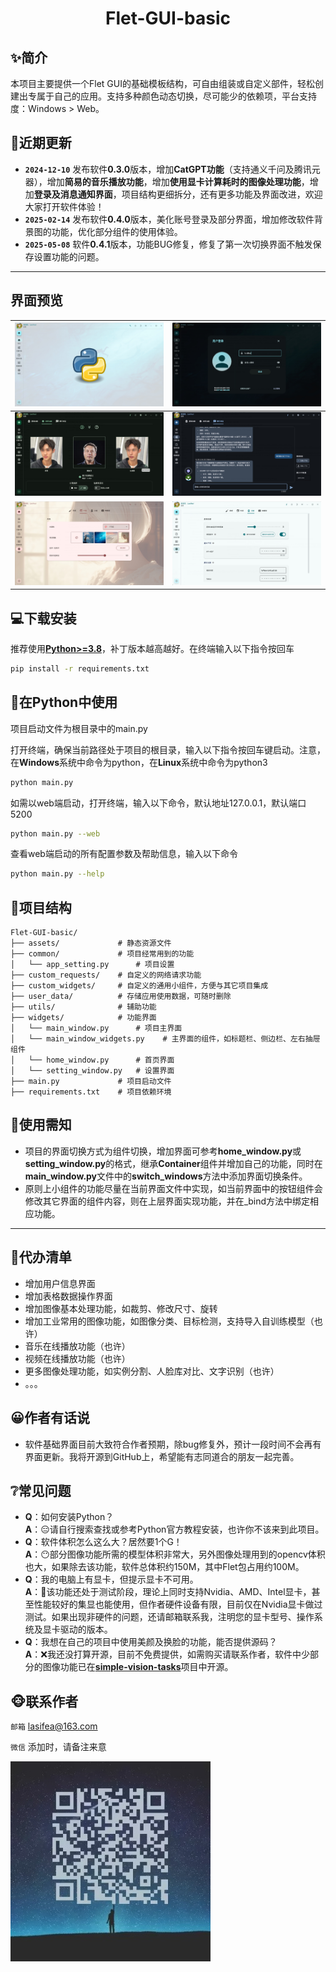 <h1 align="center"> Flet-GUI-basic</h1>

## ✨简介
本项目主要提供一个Flet GUI的基础模板结构，可自由组装或自定义部件，轻松创建出专属于自己的应用。支持多种颜色动态切换，尽可能少的依赖项，平台支持度：Windows > Web。

## 📢近期更新
- **`2024-12-10`** 发布软件**0.3.0**版本，增加**CatGPT功能**（支持通义千问及腾讯元器），增加**简易的音乐播放功能**，增加**使用显卡计算耗时的图像处理功能**，增加**登录及消息通知界面**，项目结构更细拆分，还有更多功能及界面改进，欢迎大家打开软件体验！
- **`2025-02-14`** 发布软件**0.4.0**版本，美化账号登录及部分界面，增加修改软件背景图的功能，优化部分组件的使用体验。
- **`2025-05-08`** 软件**0.4.1**版本，功能BUG修复，修复了第一次切换界面不触发保存设置功能的问题。
---

## 界面预览
| ![image](assets/images/1.jpg)    | ![image2](assets/images/2.jpg) |
|--------------------------------|--------------------------------|
| ![image3](assets/images/3.jpg) | ![image4](assets/images/4.jpg) |
| ![image5](assets/images/5.jpg) | ![image6](assets/images/6.jpg) |

## 💻下载安装
推荐使用[**Python>=3.8**](https://www.python.org/)，补丁版本越高越好。在终端输入以下指令按回车

```bash
pip install -r requirements.txt
```

## 🐍在Python中使用
项目启动文件为根目录中的main.py

打开终端，确保当前路径处于项目的根目录，输入以下指令按回车键启动。注意，在**Windows**系统中命令为python，在**Linux**系统中命令为python3
```bash
python main.py
```
如需以web端启动，打开终端，输入以下命令，默认地址127.0.0.1，默认端口5200
```bash
python main.py --web
```
查看web端启动的所有配置参数及帮助信息，输入以下命令
```bash
python main.py --help
```

## 🧩项目结构
```
Flet-GUI-basic/
├── assets/             # 静态资源文件
├── common/             # 项目经常用到的功能
│   └── app_setting.py      # 项目设置
├── custom_requests/    # 自定义的网络请求功能
├── custom_widgets/     # 自定义的通用小组件，方便与其它项目集成
├── user_data/          # 存储应用使用数据，可随时删除
├── utils/              # 辅助功能
├── widgets/            # 功能界面
│   └── main_window.py      # 项目主界面
│   └── main_window_widgets.py    # 主界面的组件，如标题栏、侧边栏、左右抽屉组件
│   └── home_window.py      # 首页界面
│   └── setting_window.py   # 设置界面
├── main.py             # 项目启动文件
├── requirements.txt    # 项目依赖环境
```

## 🔔使用需知
- 项目的界面切换方式为组件切换，增加界面可参考**home_window.py**或**setting_window.py**的格式，继承**Container**组件并增加自己的功能，同时在**main_window.py**文件中的**switch_windows**方法中添加界面切换条件。
- 原则上小组件的功能尽量在当前界面文件中实现，如当前界面中的按钮组件会修改其它界面的组件内容，则在上层界面实现功能，并在_bind方法中绑定相应功能。
---

## 📝代办清单
- 增加用户信息界面
- 增加表格数据操作界面
- 增加图像基本处理功能，如裁剪、修改尺寸、旋转
- 增加工业常用的图像功能，如图像分类、目标检测，支持导入自训练模型（也许）
- 音乐在线播放功能（也许）
- 视频在线播放功能（也许）
- 更多图像处理功能，如实例分割、人脸库对比、文字识别（也许）
- 。。。

## 😀作者有话说
- 软件基础界面目前大致符合作者预期，除bug修复外，预计一段时间不会再有界面更新。我将开源到GitHub上，希望能有志同道合的朋友一起完善。

## ❔常见问题
- **Q**：如何安装Python？<br>**A**：😑请自行搜索查找或参考Python官方教程安装，也许你不该来到此项目。
- **Q**：软件体积怎么这么大？居然要1个G！<br>**A**：😶部分图像功能所需的模型体积非常大，另外图像处理用到的opencv体积也大，如果除去该功能，软件总体积约150M，其中Flet包占用约100M。
- **Q**：我的电脑上有显卡，但提示显卡不可用。<br>**A**：👀该功能还处于测试阶段，理论上同时支持Nvidia、AMD、Intel显卡，甚至性能较好的集显也能使用，但作者硬件设备有限，目前仅在Nvidia显卡做过测试。如果出现非硬件的问题，还请邮箱联系我，注明您的显卡型号、操作系统及显卡驱动的版本。
- **Q**：我想在自己的项目中使用美颜及换脸的功能，能否提供源码？<br>**A**：❌我还没打算开源，目前不免费提供，如需购买请联系作者，软件中少部分的图像功能已在[**simple-vision-tasks**](https://github.com/lasifea/simple-vision-tasks)项目中开源。

## 🐵联系作者
`邮箱` lasifea@163.com

`微信` 添加时，请备注来意

![wechat](assets/images/WeChat.jpg)
